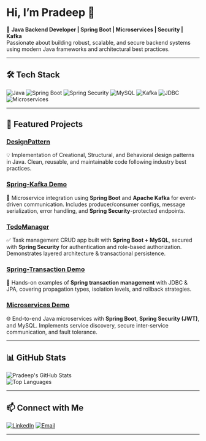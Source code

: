 # Hi, I’m Pradeep 👋

🚀 **Java Backend Developer | Spring Boot | Microservices | Security | Kafka**  
Passionate about building robust, scalable, and secure backend systems using modern Java frameworks and architectural best practices.

---

## 🛠️ Tech Stack

![Java](https://img.shields.io/badge/Java-%23ED8B00.svg?style=for-the-badge&logo=java&logoColor=white)
![Spring Boot](https://img.shields.io/badge/Spring%20Boot-%236DB33F.svg?style=for-the-badge&logo=springboot&logoColor=white)
![Spring Security](https://img.shields.io/badge/Spring%20Security-%236DB33F.svg?style=for-the-badge&logo=springsecurity&logoColor=white)
![MySQL](https://img.shields.io/badge/MySQL-%2300f.svg?style=for-the-badge&logo=mysql&logoColor=white)
![Kafka](https://img.shields.io/badge/Apache%20Kafka-000000.svg?style=for-the-badge&logo=apachekafka&logoColor=white)
![JDBC](https://img.shields.io/badge/JDBC-003B57?style=for-the-badge)
![Microservices](https://img.shields.io/badge/Microservices-FF6F00?style=for-the-badge)

---

## 📌 Featured Projects

### [DesignPattern](https://github.com/hpradeep26/DesignPattern)
💡 Implementation of Creational, Structural, and Behavioral design patterns in Java. Clean, reusable, and maintainable code following industry best practices.

### [Spring-Kafka Demo](https://github.com/hpradeep26/spring-kafka)
📨 Microservice integration using **Spring Boot** and **Apache Kafka** for event-driven communication. Includes producer/consumer configs, message serialization, error handling, and **Spring Security**-protected endpoints.

### [TodoManager](https://github.com/hpradeep26/TodoManager)
✅ Task management CRUD app built with **Spring Boot + MySQL**, secured with **Spring Security** for authentication and role-based authorization. Demonstrates layered architecture & transactional persistence.

### [Spring-Transaction Demo](https://github.com/hpradeep26/Spring-Transaction)
🔄 Hands-on examples of **Spring transaction management** with JDBC & JPA, covering propagation types, isolation levels, and rollback strategies.

### [Microservices Demo](https://github.com/hpradeep26/Hotel-Rating-SpringBoot-Microservice)
🌐 End-to-end Java microservices with **Spring Boot**, **Spring Security (JWT)**, and MySQL. Implements service discovery, secure inter-service communication, and fault tolerance.

---

## 📊 GitHub Stats

![Pradeep's GitHub Stats](https://github-readme-stats.vercel.app/api?username=hpradeep26&show_icons=true&theme=radical)  
![Top Languages](https://github-readme-stats.vercel.app/api/top-langs/?username=hpradeep26&layout=compact&theme=radical)

---

## 📫 Connect with Me

[![LinkedIn](https://img.shields.io/badge/LinkedIn-blue?style=for-the-badge&logo=linkedin)](https://www.linkedin.com/in/pradeep-huded/)
[![Email](https://img.shields.io/badge/Email-D14836?style=for-the-badge&logo=gmail&logoColor=white)](mailto:hpradeep26@gmail.com)

---
